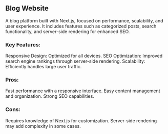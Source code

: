 ## Blog Website
A blog platform built with Next.js, focused on performance, scalability, and user experience. It includes features such as categorized posts, search functionality, and server-side rendering for enhanced SEO.

### Key Features:
Responsive Design: Optimized for all devices.
SEO Optimization: Improved search engine rankings through server-side rendering.
Scalability: Efficiently handles large user traffic.
### Pros:
Fast performance with a responsive interface.
Easy content management and organization.
Strong SEO capabilities.
### Cons:
Requires knowledge of Next.js for customization.
Server-side rendering may add complexity in some cases.
